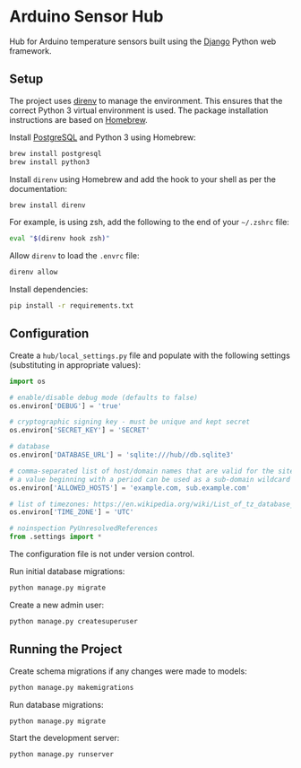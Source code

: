 # Arduino Sensor Hub

Hub for Arduino temperature sensors built using the [Django](https://www.djangoproject.com) Python web framework.


## Setup

The project uses [direnv](https://direnv.net) to manage the environment. This ensures that the correct Python 3 virtual environment is used. The package installation instructions are based on [Homebrew](http://brew.sh).

Install [PostgreSQL](https://www.postgresql.org) and Python 3 using Homebrew:

```sh
brew install postgresql
brew install python3
```

Install `direnv` using Homebrew and add the hook to your shell as per the documentation:

```sh
brew install direnv
```

For example, is using zsh, add the following to the end of your `~/.zshrc` file:

```sh
eval "$(direnv hook zsh)"
```

Allow `direnv` to load the `.envrc` file:

```sh
direnv allow
```

Install dependencies:

```sh
pip install -r requirements.txt
```


## Configuration

Create a `hub/local_settings.py` file and populate with the following settings (substituting in appropriate values):

```python
import os

# enable/disable debug mode (defaults to false)
os.environ['DEBUG'] = 'true'

# cryptographic signing key - must be unique and kept secret
os.environ['SECRET_KEY'] = 'SECRET'

# database
os.environ['DATABASE_URL'] = 'sqlite:///hub//db.sqlite3'

# comma-separated list of host/domain names that are valid for the site (required if DEBUG=False)
# a value beginning with a period can be used as a sub-domain wildcard (e.g. .example.com will match www.example.com)
os.environ['ALLOWED_HOSTS'] = 'example.com, sub.example.com'

# list of timezones: https://en.wikipedia.org/wiki/List_of_tz_database_time_zones
os.environ['TIME_ZONE'] = 'UTC'

# noinspection PyUnresolvedReferences
from .settings import *
```

The configuration file is not under version control.

Run initial database migrations:

```sh
python manage.py migrate
```

Create a new admin user:

```sh
python manage.py createsuperuser
```


## Running the Project

Create schema migrations if any changes were made to models:

```sh
python manage.py makemigrations
```

Run database migrations:

```sh
python manage.py migrate
```

Start the development server:

```sh
python manage.py runserver
```

